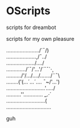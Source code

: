 # OScripts
scripts for dreambot

scripts for my own pleasure


....................../´¯/)  
....................,/¯../   
.................../..../    
............./´¯/'...'/´¯¯`·¸    
........../'/.../..../......./¨¯\      
........('(...´...´.... ¯~/'...')    
.........\.................'...../    
..........''...\.......... _.·´    
............\..............(    
..............\.............\...    

guh
